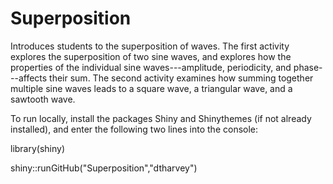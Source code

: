 # Superposition

Introduces students to the superposition of waves. The first activity explores the superposition of two sine waves, and explores how the properties of the individual sine waves---amplitude, periodicity, and phase---affects their sum. The second activity examines how summing together multiple sine waves leads to a square wave, a triangular wave, and a sawtooth wave.

To run locally, install the packages Shiny and Shinythemes (if not already installed), and enter the following two lines into the console:

library(shiny)

shiny::runGitHub("Superposition","dtharvey")

